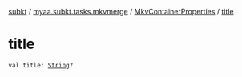 [subkt](../../index.md) / [myaa.subkt.tasks.mkvmerge](../index.md) / [MkvContainerProperties](index.md) / [title](./title.md)

# title

`val title: `[`String`](https://kotlinlang.org/api/latest/jvm/stdlib/kotlin/-string/index.html)`?`